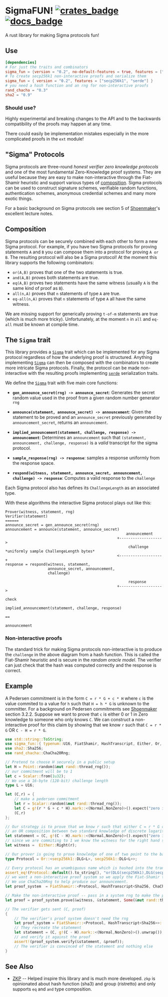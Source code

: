 # SigmaFUN! [![crates_badge]][crates_url] [![docs_badge]][docs_url] 

[docs_badge]: https://docs.rs/sigma_fun/badge.svg
[docs_url]: https://docs.rs/sigma_fun
[crates_badge]: https://img.shields.io/crates/v/sigma_fun.svg
[crates_url]: https://crates.io/crates/sigma_fun

A rust library for making Sigma protocols fun!

## Use

``` toml
[dependencies]
# For just the traits and combinators
sigma_fun = {version = "0.2", no-default-features = true, features = ["alloc"]}
# To create secp256k1 non-interactive proofs and serialize them
sigma_fun = { version = "0.2", features = ["secp256k1", "serde"] }
# you need a hash function and an rng for non-interactive proofs
rand_chacha = "0.3"
sha2 = "0.9"
```

### Should use?

Highly experimental and breaking changes to the API and to the backwards compatibility of the proofs may happen at any time.

There could easily be implementation mistakes especially in the more complicated proofs in the `ext` module!

## "Sigma" Protocols

Sigma protocols are three-round *honest verifier zero knowledge protocols* and one of the most fundamental Zero-Knowledge proof systems.
They are useful because they are easy to make non-interactive through the Fiat-Shamir heuristic and support various types of [composition](#composition).
Sigma protocols can be used to construct signature schemes, verifiable random functions, authentication schemes, anonymous credential schemes and many more exotic things.

For a basic background on Sigma protocols see section 5 of [Shoenmaker]'s excellent lecture notes.

## Composition

Sigma protocols can be securely combined with each other to form a new Sigma protocol. For example,
if you have two Sigma protocols for proving statements `A` and `B` you can compose them into a
protocol for proving `A or B`. The resulting protocol will also be a Sigma protocol! At the moment
this library supports the following combinators:

- `or(A,B)`  proves that one of the two statements is true. 
- `and(A,B)` proves both statements are true.
- `eq(A,B)`  proves two statements have the same witness (usually `A` is the same kind of proof as `B`).
- `all(n,A)` proves that `n` statements of type `A` are true.
- `eq-all(n,A)`  proves that `n` statements of type `A` all have the same witness. 

We are missing support for generically proving `t-of-m` statements are true (which is much more tricky).
Unfortunately, at the moment `n` in `all` and `eq-all` must be known at compile time.

## The `Sigma` trait

This library provides a [`Sigma`] trait which can be implemented for any Sigma protocol regardless of how the underlying proof is structured.
Anything implementing [`Sigma`] can then be composed with the combinators to create more intricate Sigma protocols.
Finally, the protocol can be made non-interactive with the resulting proofs implementing [`serde`] serialization traits.

We define the [`Sigma`] trait with five main core functions:

- **`gen_announce_secret(rng) -> announce_secret`**: Generates the secret random value used in the proof from a given random number generator `rng`

- **`announce(statement, announce_secret) -> announcement`**: Given the statement to be proved and an
  `announce_secret` previously generated by `announcement_secret`, returns an `announcement`.

- **`implied_announcement(statement, challenge, response) -> announcement`**: Determines an `announcement` such that `(statement, announcement, challenge, response)` is a *valid* transcript for the sigma protocol.

- **`sample_response(rng) -> response`**: samples a response uniformly from the response space. 

- **`respond(witness, statement, announce_secret, announcement, challenge) -> response`**: Computes a valid response to the `challenge`

Each Sigma protocol also has defines its `ChallengeLength` as an associated type.

With these algorithms the interactive Sigma protocol plays out like this:

```ignore
Prover(witness, statement, rng)                                                 Verifier(statement)
======
announce_secret = gen_announce_secret(rng)
announcement = announce(statement, announce_secret)
                                                      announcement
                                                  +------------------->
                                                       challenge         *uniformly sample ChallengeLength bytes*
                                                  <-------------------+
response = respond(witness, statement, 
                   announce_secret, announcement, 
                   challenge)

                                                       response 
                                                  +-------------------> 
                                                                                            check
                                                                        implied_announcement(statement, challenge, response) 
                                                                                              == 
                                                                                         announcement
```

### Non-interactive proofs 

The standard trick for making Sigma protocols non-interactive is to produce the `challenge` in the above diagram from a hash function.
This is called the Fiat-Shamir heuristic and is secure in the *random oracle model*.
The verifier can just check that the hash was computed correctly and the response is correct.

## Example

A Pedersen commitment is in the form `C = r * G + c * H` where `c` is the value commited to a value for `h` such that `H = h * G` is unknown to the committer.
For a background on Pedersen commitments see [Shoenmaker] section 3.2.2.
Suppose we want to prove that `c` is either 0 or 1 in Zero knowledge to someone who only knows `C`.
We can construct a non-interactive proof for this claim by showing that we know `r` such that `C = r * G` OR `C - H = r * G`.


```rust 
use std::string::ToString;
use sigma_fun::{ typenum::U16, FiatShamir, HashTranscript, Either, Or, secp256k1::{ self, fun::{Point, Scalar, G, marker::*, g}}};
use sha2::Sha256;
use rand_chacha::ChaCha20Rng;

// Pretend to choose H securely in a public setup
let H = Point::random(&mut rand::thread_rng());
// our commitment will be to 1
let c = Scalar::from(1u32);
// We use a 16-byte (128-bit) challenge length
type L = U16;

let (C,r) = {
    // make a pedersen commitment
    let r = Scalar::random(&mut rand::thread_rng());
    let C = g!(r * G + c * H).mark::<(Normal,NonZero)>().expect("zero is computationally unreachable");
    (C,r)
};

// Our strategy is to prove that we know r such that either C = r * G or C - H = r * G using 
// an OR composition between two standard knowledge of discrete logarithm proofs.
let statement = (C, g!(C - H).mark::<(Normal,NonZero)>().expect("zero is computationally unreachable"));
// since we are commiting to 1 we know the witness for the right hand side statement.
let witness =  Either::Right(r);

// Our prover is going to prove knowledge of one of two point to the base G (either C or C - H).
type Protocol = Or::<secp256k1::DLG<L>, secp256k1::DLG<L>>;

// Every protocol has an unambiguous name which is hashed into the transcript for protocol separation purposes.
assert_eq!(Protocol::default().to_string(), "or(DLG(secp256k1),DLG(secp256k1))");
// we want a non-interactive proof system so we apply the Fiat-Shamir transform with Sha256 as the challenge hash.
// We use ChaCha20Rng to help produce our announcement.
let proof_system  = FiatShamir::<Protocol, HashTranscript<Sha256, ChaCha20Rng>>::default();

// Make the non-interactive proof -- pass in a system rng to make the proof more robust.
let proof = proof_system.prove(&witness, &statement, Some(&mut rand::thread_rng()));

// The verifier gets sent (C, proof)
{
    // The verifier's proof system doesn't need the rng
    let proof_system = FiatShamir::<Protocol, HashTranscript<Sha256>>::default();
    // They recreate the statement
    let statement = (C, g!(C - H).mark::<(Normal,NonZero)>().unwrap());
    // and verify it against the proof
    assert!(proof_system.verify(&statement, &proof));
    // The verifier is convinced of the statement and nothing else
}

```

## See Also

- [ZKP](https://crates.io/crates/zkp) -- Helped inspire this library and is much more developed. `zkp` is opinionated about hash function (sha3) and group (ristretto) and only supports `eq` and `and` type composition.

[`serde`]: https://docs.rs/serde
[`Sigma`]: https://docs.rs/sigma_fun/latest/sigma_fun/trait.Sigma.html
[Shoenmaker]: https://www.win.tue.nl/~berry/CryptographicProtocols/LectureNotes.pdf

